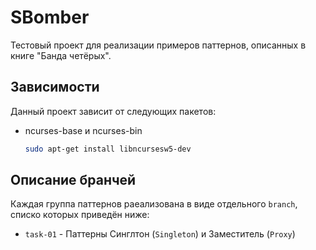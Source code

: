 # SBomber

Тестовый проект для реализации примеров паттернов, описанных в книге "Банда четёрых".

## Зависимости

Данный проект зависит от следующих пакетов:

- ncurses-base и ncurses-bin
  ```bash
  sudo apt-get install libncursesw5-dev
  ```

## Описание бранчей

Каждая группа паттернов раеализована в виде отдельного `branch`, списко которых
приведён ниже:

* `task-01` - Паттерны Синглтон (`Singleton`) и Заместитель (`Proxy`)

